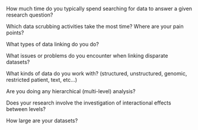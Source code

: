 How much time do you typically spend searching for data to answer a given research question?

Which data scrubbing activities take the most time?  Where are your pain points?

What types of data linking do you do?

What issues or problems do you encounter when linking disparate datasets? 

What kinds of data do you work with?  (structured, unstructured, genomic, restricted patient, text, etc...)

Are you doing any hierarchical (multi-level) analysis?

Does your research involve the investigation of interactional effects between levels?

How large are your datasets?




